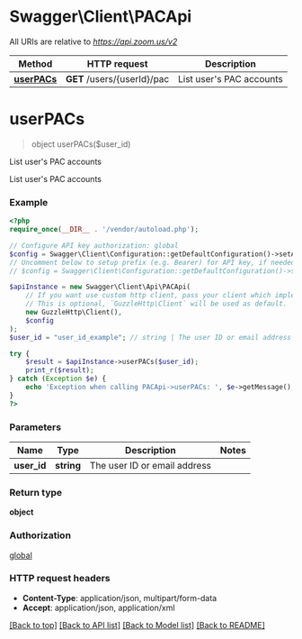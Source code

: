 # Swagger\Client\PACApi

All URIs are relative to *https://api.zoom.us/v2*

Method | HTTP request | Description
------------- | ------------- | -------------
[**userPACs**](PACApi.md#userPACs) | **GET** /users/{userId}/pac | List user&#39;s PAC accounts


# **userPACs**
> object userPACs($user_id)

List user's PAC accounts

List user's PAC accounts

### Example
```php
<?php
require_once(__DIR__ . '/vendor/autoload.php');

// Configure API key authorization: global
$config = Swagger\Client\Configuration::getDefaultConfiguration()->setApiKey('access_token', 'YOUR_API_KEY');
// Uncomment below to setup prefix (e.g. Bearer) for API key, if needed
// $config = Swagger\Client\Configuration::getDefaultConfiguration()->setApiKeyPrefix('access_token', 'Bearer');

$apiInstance = new Swagger\Client\Api\PACApi(
    // If you want use custom http client, pass your client which implements `GuzzleHttp\ClientInterface`.
    // This is optional, `GuzzleHttp\Client` will be used as default.
    new GuzzleHttp\Client(),
    $config
);
$user_id = "user_id_example"; // string | The user ID or email address

try {
    $result = $apiInstance->userPACs($user_id);
    print_r($result);
} catch (Exception $e) {
    echo 'Exception when calling PACApi->userPACs: ', $e->getMessage(), PHP_EOL;
}
?>
```

### Parameters

Name | Type | Description  | Notes
------------- | ------------- | ------------- | -------------
 **user_id** | **string**| The user ID or email address |

### Return type

**object**

### Authorization

[global](../../README.md#global)

### HTTP request headers

 - **Content-Type**: application/json, multipart/form-data
 - **Accept**: application/json, application/xml

[[Back to top]](#) [[Back to API list]](../../README.md#documentation-for-api-endpoints) [[Back to Model list]](../../README.md#documentation-for-models) [[Back to README]](../../README.md)

